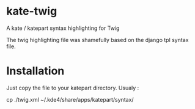 kate-twig
=========

A kate / katepart syntax highlighting for Twig

The twig highlighting file was shamefully based on the django tpl syntax file.

Installation
==========

Just copy the file to your katepart directory.
Usualy : 

cp ./twig.xml ~/.kde4/share/apps/katepart/syntax/


